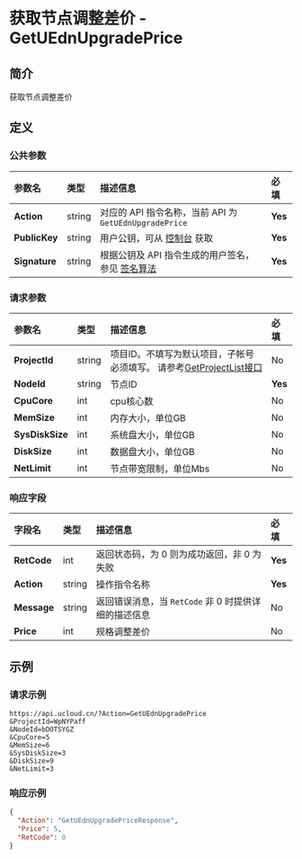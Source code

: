 # 获取节点调整差价 - GetUEdnUpgradePrice

## 简介

获取节点调整差价









## 定义

### 公共参数

| 参数名 | 类型 | 描述信息 | 必填 |
|:---|:---|:---|:---|
| **Action**     | string  | 对应的 API 指令名称，当前 API 为 `GetUEdnUpgradePrice`                        | **Yes** |
| **PublicKey**  | string  | 用户公钥，可从 [控制台](https://console.ucloud.cn/uapi/apikey) 获取                                             | **Yes** |
| **Signature**  | string  | 根据公钥及 API 指令生成的用户签名，参见 [签名算法](api/summary/signature.md)  | **Yes** |

### 请求参数

| 参数名 | 类型 | 描述信息 | 必填 |
|:---|:---|:---|:---|
| **ProjectId** | string | 项目ID。不填写为默认项目，子帐号必须填写。 请参考[GetProjectList接口](api/summary/get_project_list) |No|
| **NodeId** | string | 节点ID |**Yes**|
| **CpuCore** | int | cpu核心数 |No|
| **MemSize** | int | 内存大小，单位GB |No|
| **SysDiskSize** | int | 系统盘大小，单位GB |No|
| **DiskSize** | int | 数据盘大小，单位GB |No|
| **NetLimit** | int | 节点带宽限制，单位Mbs |No|

### 响应字段

| 字段名 | 类型 | 描述信息 | 必填 |
|:---|:---|:---|:---|
| **RetCode** | int | 返回状态码，为 0 则为成功返回，非 0 为失败 |**Yes**|
| **Action** | string | 操作指令名称 |**Yes**|
| **Message** | string | 返回错误消息，当 `RetCode` 非 0 时提供详细的描述信息 |No|
| **Price** | int | 规格调整差价 |No|




## 示例

### 请求示例
    
```
https://api.ucloud.cn/?Action=GetUEdnUpgradePrice
&ProjectId=WpNYPaff
&NodeId=bDOTSYGZ
&CpuCore=5
&MemSize=6
&SysDiskSize=3
&DiskSize=9
&NetLimit=3
```

### 响应示例
    
```json
{
  "Action": "GetUEdnUpgradePriceResponse",
  "Price": 5,
  "RetCode": 0
}
```





